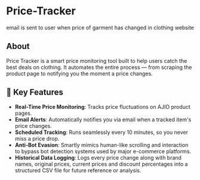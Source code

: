 # Price-Tracker
email is sent to user when price of garment has changed in clothing website
## About
Price Tracker is a smart price monitoring tool built to help users catch the best deals on clothing. It automates the entire process — from scraping the product page to notifying you the moment a price changes.
## 🔧 Key Features
- **Real-Time Price Monitoring**: Tracks price fluctuations on AJIO product pages.
- **Email Alerts**: Automatically notifies you via email when a tracked item's price changes.
- **Scheduled Tracking**: Runs seamlessly every 10 minutes, so you never miss a price drop.
- **Anti-Bot Evasion**: Smartly mimics human-like scrolling and interaction to bypass bot detection systems used by major e-commerce platforms.
- **Historical Data Logging**: Logs every price change along with brand names, original prices, current prices and discount percentages into a structured CSV file for future reference or analysis.
